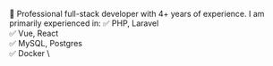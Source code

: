 🚀 Professional full-stack developer with 4+ years of experience.
I am primarily experienced in:
✅ PHP, Laravel \
✅ Vue, React \
✅ MySQL, Postgres \
✅ Docker \
